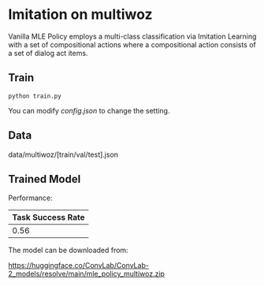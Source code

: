 # Imitation on multiwoz

Vanilla MLE Policy employs a multi-class classification via Imitation Learning with a set of compositional actions where a compositional action consists of a set of dialog act items.

## Train

```
python train.py
```

You can modify *config.json* to change the setting.

## Data

data/multiwoz/[train/val/test].json

## Trained Model

Performance:

| Task Success Rate |
| ------------ |
| 0.56 |

The model can be downloaded from: 

https://huggingface.co/ConvLab/ConvLab-2_models/resolve/main/mle_policy_multiwoz.zip
